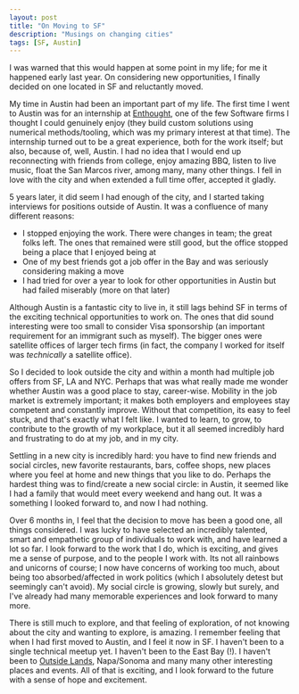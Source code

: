 ```yaml
---
layout: post
title: "On Moving to SF"
description: "Musings on changing cities"
tags: [SF, Austin]
---
```


I was warned that this would happen at some point in my life; for me it happened early last year. On considering new opportunities, I finally decided on one located in SF and reluctantly moved.

My time in Austin had been an important part of my life. The first time I went to Austin was for an internship at [Enthought](https://www.enthought.com/), one of the few Software firms I thought I could genuinely enjoy (they build custom solutions using numerical methods/tooling, which was my primary interest at that time). The internship turned out to be a great experience, both for the work itself; but also, because of, well, Austin. I had no idea that I would end up reconnecting with friends from college, enjoy amazing BBQ, listen to live music, float the San Marcos river, among many, many other things. I fell in love with the city and when extended a full time offer, accepted it gladly.

5 years later, it did seem I had enough of the city, and I started taking interviews for positions outside of Austin. It was a confluence of many different reasons:

* I stopped enjoying the work. There were changes in team; the great folks left. The ones that remained were still good, but the office stopped being a place that I enjoyed being at
* One of my best friends got a job offer in the Bay and was seriously considering making a move
* I had tried for over a year to look for other opportunities in Austin but had failed miserably (more on that later)

Although Austin is a fantastic city to live in, it still lags behind SF in terms of the exciting technical opportunities to work on. The ones that did sound interesting were too small to consider Visa sponsorship (an important requirement for an immigrant such as myself). The bigger ones were satellite offices of larger tech firms (in fact, the company I worked for itself was _technically_ a satellite office).

So I decided to look outside the city and within a month had multiple job offers from SF, LA and NYC. Perhaps that was what really made me wonder whether Austin was a good place to stay, career-wise. Mobility in the job market is extremely important; it makes both employers and employees stay competent and constantly improve. Without that competition, its easy to feel stuck, and that's exactly what I felt like. I wanted to learn, to grow, to contribute to the growth of my workplace, but it all seemed incredibly hard and frustrating to do at my job, and in my city.

Settling in a new city is incredibly hard: you have to find new friends and social circles, new favorite restaurants, bars, coffee shops, new places where you feel at home and new things that you like to do. Perhaps the hardest thing was to find/create a new social circle: in Austin, it seemed like I had a family that would meet every weekend and hang out. It was a something I looked forward to, and now I had nothing.

Over 6 months in, I feel that the decision to move has been a good one, all things considered. I was lucky to have selected an incredibly talented, smart and empathetic group of individuals to work with, and have learned a lot so far. I look forward to the work that I do, which is exciting, and gives me a sense of purpose, and to the people I work with. Its not all rainbows and unicorns of course; I now have concerns of working too much, about being too absorbed/affected in work politics (which I absolutely detest but seemingly can't avoid). My social circle is growing, slowly but surely, and I've already had many memorable experiences and look forward to many more.

There is still much to explore, and that feeling of exploration, of not knowing about the city and wanting to explore, is amazing. I remember feeling that when I had first moved to Austin, and I feel it now in SF. I haven't been to a single technical meetup yet. I haven't been to the East Bay (!). I haven't been to [Outside Lands](https://www.sfoutsidelands.com/), Napa/Sonoma and many many other interesting places and events. All of that is exciting, and I look forward to the future with a sense of hope and excitement.

